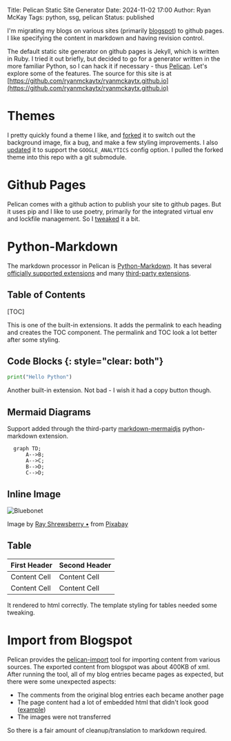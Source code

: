 Title: Pelican Static Site Generator
Date: 2024-11-02 17:00
Author: Ryan McKay
Tags: python, ssg, pelican
Status: published

I'm migrating my blogs on various sites (primarily [blogspot](https://againstentropy.blogspot.com/)) to github pages.  I like specifying the content in markdown and having revision control.

The default static site generator on github pages is Jekyll, which is written in Ruby.
I tried it out briefly, but decided to go for a generator written in the more familiar Python,
so I can hack it if necessary - thus [Pelican](https://docs.getpelican.com/en/latest/index.html).
Let's explore some of the features.
The source for this site is at [https://github.com/ryanmckaytx/ryanmckaytx.github.io](https://github.com/ryanmckaytx/ryanmckaytx.github.io)

# Themes
I pretty quickly found a theme I like, and [forked](https://github.com/ryanmckaytx/pelican-mediumfox)
it to switch out the background image, fix a bug, and make a few styling improvements. 
I also [updated](https://github.com/ryanmckaytx/pelican-mediumfox/commit/1f85c794b2a4ae86b24baf594c9ff96d06a9275a) it to support the `GOOGLE_ANALYTICS` config option.
I pulled the forked theme into this repo with a git submodule.

# Github Pages
Pelican comes with a github action to publish your site to github pages.  But it uses pip and I like to use poetry, primarily for the integrated virtual env and lockfile management.  So I [tweaked](https://github.com/ryanmckaytx/ryanmckaytx.github.io/blob/main/.github/workflows/pelican_github_pages.yml) it a bit.

# Python-Markdown
The markdown processor in Pelican is [Python-Markdown](https://python-markdown.github.io/).
It has several [officially supported extensions](https://python-markdown.github.io/extensions/#officially-supported-extensions0) and many [third-party extensions](https://github.com/Python-Markdown/markdown/wiki/Third-Party-Extensions).

## Table of Contents
[TOC]

This is one of the built-in extensions.
It adds the permalink to each heading and creates the TOC component.
The permalink and TOC look a lot better after some styling.

## Code Blocks {: style="clear: both"}
```python
print("Hello Python")
```

Another built-in extension.  Not bad - I wish it had a copy button though.

## Mermaid Diagrams
Support added through the third-party [markdown-mermaidjs](https://github.com/Lee-W/markdown-mermaidjs) python-markdown extension.

```mermaid
  graph TD;
      A-->B;
      A-->C;
      B-->D;
      C-->D;
```

## Inline Image
![Bluebonet]({static}/images/bluebonnet-7837830_300.jpg "Bluebonnet")

Image by <a href="https://pixabay.com/users/ray_shrewsberry-7673058/?utm_source=link-attribution&utm_medium=referral&utm_campaign=image&utm_content=7837830">Ray Shrewsberry •</a> from <a href="https://pixabay.com//?utm_source=link-attribution&utm_medium=referral&utm_campaign=image&utm_content=7837830">Pixabay</a>

## Table
First Header  | Second Header
------------- | -------------
Content Cell  | Content Cell
Content Cell  | Content Cell

It rendered to html correctly.  The template styling for tables needed some tweaking.

# Import from Blogspot
Pelican provides the [pelican-import](https://docs.getpelican.com/en/latest/importer.html) tool for importing content from various sources.
The exported content from blogspot was about 400KB of xml.  After running the tool, all of my blog entries became pages as expected, but there were some unexpected aspects:

* The comments from the original blog entries each became another page
* The page content had a lot of embedded html that didn't look good ([example](/drafts/docker-java-example-part-1-initializing-original-import))
* The images were not transferred

So there is a fair amount of cleanup/translation to markdown required.